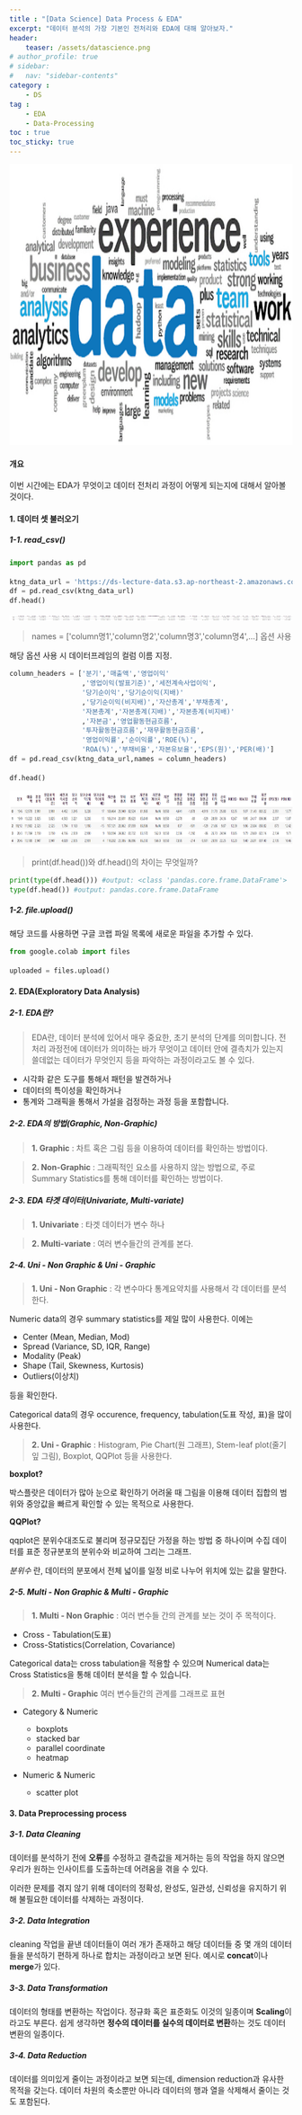 ```yaml
---
title : "[Data Science] Data Process & EDA"
excerpt: "데이터 분석의 가장 기본인 전처리와 EDA에 대해 알아보자."
header:
    teaser: /assets/datascience.png
# author_profile: true
# sidebar:
#   nav: "sidebar-contents"
category :
    - DS 
tag : 
    - EDA
    - Data-Processing
toc : true 
toc_sticky: true
---
```


<img src='/assets/datascience.png' width = 1000 height = 500 >

#### 개요

이번 시간에는 EDA가 무엇이고 데이터 전처리 과정이 어떻게 되는지에 대해서 알아볼 것이다.

#### 1. 데이터 셋 불러오기 

##### 1-1. read_csv()

```py
import pandas as pd

ktng_data_url = 'https://ds-lecture-data.s3.ap-northeast-2.amazonaws.com/kt%26g/kt%26g_0.csv'
df = pd.read_csv(ktng_data_url)
df.head()
```
<img src='/assets/dff.PNG' width = 1000 height = 10>

>names = ['column명1','column명2','column명3','column명4',...]  옵션 사용

해당 옵션 사용 시 데이터프레임의 컬럼 이름 지정.

```py
column_headers = ['분기','매출액','영업이익'
                  ,'영업이익(발표기준)','세전계속사업이익',
                  '당기순이익','당기순이익(지배)'
                  ,'당기순이익(비지배)','자산총계','부채총계',
                  '자본총계','자본총계(지배)','자본총계(비지배)'
                  ,'자본금','영업활동현금흐름',
                  '투자활동현금흐름','재무활동현금흐름',
                  '영업이익률','순이익률','ROE(%)',
                  'ROA(%)','부채비율','자본유보율','EPS(원)','PER(배)']
df = pd.read_csv(ktng_data_url,names = column_headers)

df.head()
```
<img src='/assets/dfff.PNG' width = 1000 height = 100>

>print(df.head())와 df.head()의 차이는 무엇일까?

```py
print(type(df.head())) #output: <class 'pandas.core.frame.DataFrame'>
type(df.head()) #output: pandas.core.frame.DataFrame
```

##### 1-2. file.upload()

해당 코드를 사용하면 구글 코랩 파일 목록에 새로운 파일을 추가할 수 있다.

```py
from google.colab import files 

uploaded = files.upload()
```

#### 2. EDA(Exploratory Data Analysis)

##### 2-1. EDA란?

>EDA란, 데이터 분석에 있어서 매우 중요한, 초기 분석의 단계를 의미합니다. 전처리 과정전에 데이터가 의미하는 바가 무엇이고 데이터 안에 결측치가 있는지 쓸데없는 데이터가 무엇인지 등을 파악하는 과정이라고도 볼 수 있다.

- 시각화 같은 도구를 통해서 패턴을 발견하거나
- 데이터의 특이성을 확인하거나
- 통계와 그래픽을 통해서 가설을 검정하는 과정 등을 포함합니다.


##### 2-2. EDA의 방법(Graphic, Non-Graphic) 

>**1. Graphic**
: 차트 혹은 그림 등을 이용하여 데이터를 확인하는 방법이다. 

>**2. Non-Graphic** 
: 그래픽적인 요소를 사용하지 않는 방법으로, 주로 Summary Statistics를 통해 데이터를 확인하는 방법이다.

##### 2-3. EDA 타겟 데이터(Univariate, Multi-variate)

>**1. Univariate**
: 타겟 데이터가 변수 하나 

>**2. Multi-variate**
: 여러 변수들간의 관계를 본다. 

##### 2-4. Uni - Non Graphic & Uni - Graphic 

>**1. Uni - Non Graphic**
: 각 변수마다 통계요약치를 사용해서 각 데이터를 분석한다.

Numeric data의 경우 summary statistics를 제일 많이 사용한다. 이에는

- Center (Mean, Median, Mod)
- Spread (Variance, SD, IQR, Range)
- Modality (Peak)
- Shape (Tail, Skewness, Kurtosis)
- Outliers(이상치) 

등을 확인한다. 

Categorical data의 경우 occurence, frequency, tabulation(도표 작성, 표)을 많이 사용한다.

>**2. Uni - Graphic**
: Histogram, Pie Chart(원 그래프), Stem-leaf plot(줄기 잎 그림), Boxplot, QQPlot 등을 사용한다. 

**boxplot?**

박스플랏은 데이터가 많아 눈으로 확인하기 어려울 때 그림을 이용해 데이터 집합의 범위와 중앙값을 빠르게 확인할 수 있는 목적으로 사용한다. 

**QQPlot?**

qqplot은 분위수대조도로 불리며 정규모집단 가정을 하는 방법 중 하나이며 수집 데이터를 표준 정규분포의 분위수와 비교하여 그리는 그래프.

_분위수_ 란, 데이터의 분포에서 전체 넓이를 일정 비로 나누어 위치에 있는 값을 말한다.

##### 2-5. Multi - Non Graphic & Multi - Graphic

>**1. Multi - Non Graphic**
: 여러 변수들 간의 관계를 보는 것이 주 목적이다. 
- Cross - Tabulation(도표)
- Cross-Statistics(Correlation, Covariance)

Categorical data는 cross tabulation을 적용할 수 있으며 Numerical data는 Cross Statistics을 통해 데이터 분석을 할 수 있습니다.

>**2. Multi - Graphic**
여러 변수들간의 관계를 그래프로 표현

- Category & Numeric 
    - boxplots
    - stacked bar
    - parallel coordinate
    - heatmap

- Numeric & Numeric
    - scatter plot 


#### 3. Data Preprocessing process

##### 3-1. Data Cleaning 

데이터를 분석하기 전에 **오류**를 수정하고 결측값을 제거하는 등의 작업을 하지 않으면 우리가 원하는 인사이트를 도출하는데 어려움을 겪을 수 있다. 

이러한 문제를 겪지 않기 위해 데이터의 정확성, 완성도, 일관성, 신뢰성을 유지하기 위해 불필요한 데이터를 삭제하는 과정이다.

##### 3-2. Data Integration

cleaning 작업을 끝낸 데이터들이 여러 개가 존재하고 해당 데이터들 중 몇 개의 데이터들을 분석하기 편하게 하나로 합치는 과정이라고 보면 된다. 예시로 **concat**이나 **merge**가 있다.

##### 3-3. Data Transformation

데이터의 형태를 변환하는 작업이다. 정규화 혹은 표준화도 이것의 일종이며 **Scaling**이라고도 부른다. 쉽게 생각하면 **정수의 데이터를 실수의 데이터로 변환**하는 것도 데이터 변환의 일종이다.

##### 3-4. Data Reduction

데이터를 의미있게 줄이는 과정이라고 보면 되는데, dimension reduction과 유사한 목적을 갖는다. 데이터 차원의 축소뿐만 아니라 데이터의 행과 열을 삭제해서 줄이는 것도 포함된다.